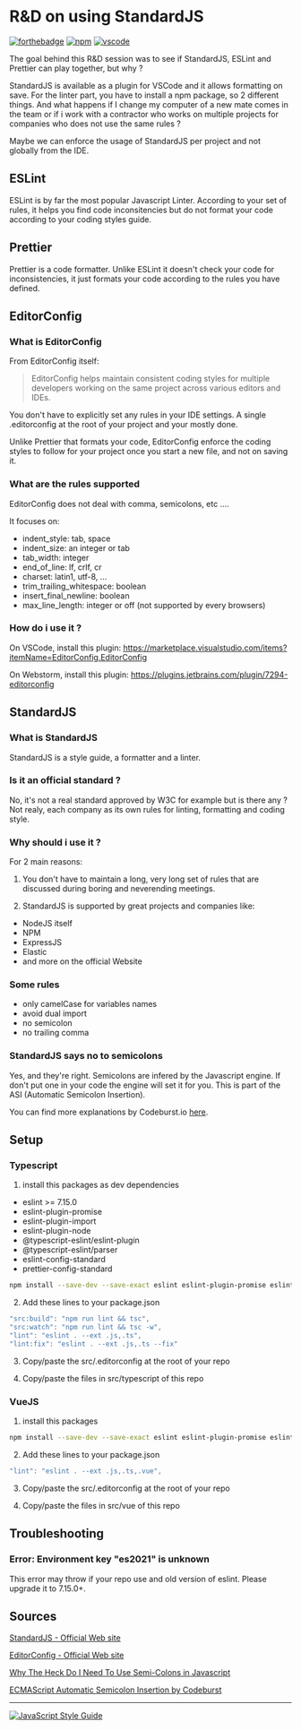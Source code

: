 # R&D on using StandardJS

[![forthebadge](https://forthebadge.com/images/badges/makes-people-smile.svg)](https://forthebadge.com)
[![npm](https://badgen.net/badge/icon/npm?icon=npm&label)](https://badgen.net/badge/icon/npm?icon=npm&label)
[![vscode](https://badgen.net/badge/icon/visualstudio?icon=visualstudio&label)](https://badgen.net/badge/icon/visualstudio?icon=visualstudio&label)

The goal behind this R&D session was to see if StandardJS, ESLint and Prettier can play together, but why ?

StandardJS is available as a plugin for VSCode and it allows formatting on save.
For the linter part, you have to install a npm package, so 2 different things. And what happens if I change my computer of a new mate comes in the team or if i work with a contractor who works on multiple projects for companies who does not use the same rules ?

Maybe we can enforce the usage of StandardJS per project and not globally from the IDE.

## ESLint

ESLint is by far the most popular Javascript Linter. According to your set of rules, it helps you find code inconsitencies but do not format your code according to your coding styles guide.

## Prettier

Prettier is a code formatter. Unlike ESLint it doesn't check your code for inconsistencies, it just formats your code according to the rules you have defined.

## EditorConfig

### What is EditorConfig

From EditorConfig itself:

> EditorConfig helps maintain consistent coding styles for multiple developers working on the same project across various editors and IDEs.

You don't have to explicitly set any rules in your IDE settings. A single .editorconfig at the root of your project and your mostly done.

Unlike Prettier that formats your code, EditorConfig enforce the coding styles to follow for your project once you start a new file, and not on saving it.

### What are the rules supported

EditorConfig does not deal with comma, semicolons, etc ....

It focuses on:

- indent_style: tab, space
- indent_size: an integer or tab
- tab_width: integer
- end_of_line: lf, crlf, cr
- charset: latin1, utf-8, ...
- trim_trailing_whitespace: boolean
- insert_final_newline: boolean
- max_line_length: integer or off (not supported by every browsers)

### How do i use it ?

On VSCode, install this plugin: https://marketplace.visualstudio.com/items?itemName=EditorConfig.EditorConfig

On Webstorm, install this plugin: https://plugins.jetbrains.com/plugin/7294-editorconfig

## StandardJS

### What is StandardJS

StandardJS is a style guide, a formatter and a linter.

### Is it an official standard ?

No, it's not a real standard approved by W3C for example but is there any ? Not realy, each company as its own rules for linting, formatting and coding style.

### Why should i use it ?

For 2 main reasons:

1. You don't have to maintain a long, very long set of rules that are discussed during boring and neverending meetings.

2. StandardJS is supported by great projects and companies like:

- NodeJS itself
- NPM
- ExpressJS
- Elastic
- and more on the official Website

### Some rules

- only camelCase for variables names
- avoid dual import
- no semicolon
- no trailing comma

### StandardJS says no to semicolons

Yes, and they're right. Semicolons are infered by the Javascript engine. If don't put one in your code the engine will set it for you. This is part of the ASI (Automatic Semicolon Insertion).

You can find more explanations by Codeburst.io [here](https://codeburst.io/ecmascript-automatic-semicolon-insertion-50f09091e377).

## Setup

### Typescript

1. install this packages as dev dependencies

- eslint >= 7.15.0
- eslint-plugin-promise
- eslint-plugin-import
- eslint-plugin-node
- @typescript-eslint/eslint-plugin
- @typescript-eslint/parser
- eslint-config-standard
- prettier-config-standard

```sh
npm install --save-dev --save-exact eslint eslint-plugin-promise eslint-plugin-import eslint-plugin-node @typescript-eslint/eslint-plugin @typescript-eslint/parser eslint-config-standard prettier-config-standard
```

2. Add these lines to your package.json

```javascript
"src:build": "npm run lint && tsc",
"src:watch": "npm run lint && tsc -w",
"lint": "eslint . --ext .js,.ts",
"lint:fix": "eslint . --ext .js,.ts --fix"
```

3. Copy/paste the src/.editorconfig at the root of your repo

4. Copy/paste the files in src/typescript of this repo

### VueJS

1. install this packages

```sh
npm install --save-dev --save-exact eslint eslint-plugin-promise eslint-plugin-import eslint-plugin-node @typescript-eslint/eslint-plugin @typescript-eslint/parser eslint-config-standard prettier-config-standard @vue/eslint-config-standard
```

2. Add these lines to your package.json

```javascript
"lint": "eslint . --ext .js,.ts,.vue",
```

3. Copy/paste the src/.editorconfig at the root of your repo

4. Copy/paste the files in src/vue of this repo

## Troubleshooting

### Error: Environment key "es2021" is unknown

This error may throw if your repo use and old version of eslint. Please upgrade it to 7.15.0+.

## Sources

[StandardJS - Official Web site](https://standardjs.com/)

[EditorConfig - Official Web site](https://editorconfig.org/)

[Why The Heck Do I Need To Use Semi-Colons in Javascript](https://code.likeagirl.io/why-the-heck-do-i-need-to-use-semi-colons-in-javascript-4f8712c82329)

[ECMAScript Automatic Semicolon Insertion by Codeburst](https://codeburst.io/ecmascript-automatic-semicolon-insertion-50f09091e377)

---

[![JavaScript Style Guide](https://cdn.rawgit.com/standard/standard/master/badge.svg)](https://github.com/standard/standard)
